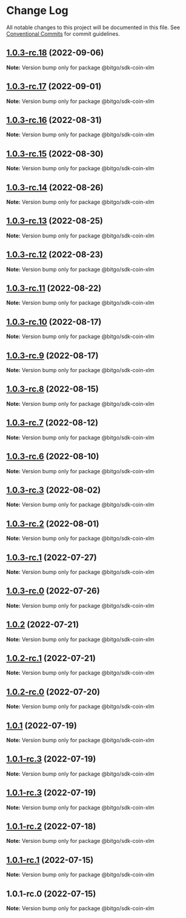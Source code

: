 # Change Log

All notable changes to this project will be documented in this file.
See [Conventional Commits](https://conventionalcommits.org) for commit guidelines.

## [1.0.3-rc.18](https://github.com/BitGo/BitGoJS/compare/@bitgo/sdk-coin-xlm@1.0.3-rc.17...@bitgo/sdk-coin-xlm@1.0.3-rc.18) (2022-09-06)

**Note:** Version bump only for package @bitgo/sdk-coin-xlm





## [1.0.3-rc.17](https://github.com/BitGo/BitGoJS/compare/@bitgo/sdk-coin-xlm@1.0.3-rc.16...@bitgo/sdk-coin-xlm@1.0.3-rc.17) (2022-09-01)

**Note:** Version bump only for package @bitgo/sdk-coin-xlm





## [1.0.3-rc.16](https://github.com/BitGo/BitGoJS/compare/@bitgo/sdk-coin-xlm@1.0.3-rc.15...@bitgo/sdk-coin-xlm@1.0.3-rc.16) (2022-08-31)

**Note:** Version bump only for package @bitgo/sdk-coin-xlm





## [1.0.3-rc.15](https://github.com/BitGo/BitGoJS/compare/@bitgo/sdk-coin-xlm@1.0.3-rc.14...@bitgo/sdk-coin-xlm@1.0.3-rc.15) (2022-08-30)

**Note:** Version bump only for package @bitgo/sdk-coin-xlm





## [1.0.3-rc.14](https://github.com/BitGo/BitGoJS/compare/@bitgo/sdk-coin-xlm@1.0.3-rc.13...@bitgo/sdk-coin-xlm@1.0.3-rc.14) (2022-08-26)

**Note:** Version bump only for package @bitgo/sdk-coin-xlm





## [1.0.3-rc.13](https://github.com/BitGo/BitGoJS/compare/@bitgo/sdk-coin-xlm@1.0.3-rc.12...@bitgo/sdk-coin-xlm@1.0.3-rc.13) (2022-08-25)

**Note:** Version bump only for package @bitgo/sdk-coin-xlm





## [1.0.3-rc.12](https://github.com/BitGo/BitGoJS/compare/@bitgo/sdk-coin-xlm@1.0.3-rc.11...@bitgo/sdk-coin-xlm@1.0.3-rc.12) (2022-08-23)

**Note:** Version bump only for package @bitgo/sdk-coin-xlm





## [1.0.3-rc.11](https://github.com/BitGo/BitGoJS/compare/@bitgo/sdk-coin-xlm@1.0.3-rc.10...@bitgo/sdk-coin-xlm@1.0.3-rc.11) (2022-08-22)

**Note:** Version bump only for package @bitgo/sdk-coin-xlm





## [1.0.3-rc.10](https://github.com/BitGo/BitGoJS/compare/@bitgo/sdk-coin-xlm@1.0.3-rc.9...@bitgo/sdk-coin-xlm@1.0.3-rc.10) (2022-08-17)

**Note:** Version bump only for package @bitgo/sdk-coin-xlm





## [1.0.3-rc.9](https://github.com/BitGo/BitGoJS/compare/@bitgo/sdk-coin-xlm@1.0.3-rc.8...@bitgo/sdk-coin-xlm@1.0.3-rc.9) (2022-08-17)

**Note:** Version bump only for package @bitgo/sdk-coin-xlm





## [1.0.3-rc.8](https://github.com/BitGo/BitGoJS/compare/@bitgo/sdk-coin-xlm@1.0.3-rc.7...@bitgo/sdk-coin-xlm@1.0.3-rc.8) (2022-08-15)

**Note:** Version bump only for package @bitgo/sdk-coin-xlm





## [1.0.3-rc.7](https://github.com/BitGo/BitGoJS/compare/@bitgo/sdk-coin-xlm@1.0.3-rc.6...@bitgo/sdk-coin-xlm@1.0.3-rc.7) (2022-08-12)

**Note:** Version bump only for package @bitgo/sdk-coin-xlm





## [1.0.3-rc.6](https://github.com/BitGo/BitGoJS/compare/@bitgo/sdk-coin-xlm@1.0.3-rc.5...@bitgo/sdk-coin-xlm@1.0.3-rc.6) (2022-08-10)

**Note:** Version bump only for package @bitgo/sdk-coin-xlm





## [1.0.3-rc.3](https://github.com/BitGo/BitGoJS/compare/@bitgo/sdk-coin-xlm@1.0.3-rc.2...@bitgo/sdk-coin-xlm@1.0.3-rc.3) (2022-08-02)

**Note:** Version bump only for package @bitgo/sdk-coin-xlm





## [1.0.3-rc.2](https://github.com/BitGo/BitGoJS/compare/@bitgo/sdk-coin-xlm@1.0.3-rc.1...@bitgo/sdk-coin-xlm@1.0.3-rc.2) (2022-08-01)

**Note:** Version bump only for package @bitgo/sdk-coin-xlm





## [1.0.3-rc.1](https://github.com/BitGo/BitGoJS/compare/@bitgo/sdk-coin-xlm@1.0.3-rc.0...@bitgo/sdk-coin-xlm@1.0.3-rc.1) (2022-07-27)

**Note:** Version bump only for package @bitgo/sdk-coin-xlm





## [1.0.3-rc.0](https://github.com/BitGo/BitGoJS/compare/@bitgo/sdk-coin-xlm@1.0.2...@bitgo/sdk-coin-xlm@1.0.3-rc.0) (2022-07-26)

**Note:** Version bump only for package @bitgo/sdk-coin-xlm





## [1.0.2](https://github.com/BitGo/BitGoJS/compare/@bitgo/sdk-coin-xlm@1.0.2-rc.1...@bitgo/sdk-coin-xlm@1.0.2) (2022-07-21)

**Note:** Version bump only for package @bitgo/sdk-coin-xlm





## [1.0.2-rc.1](https://github.com/BitGo/BitGoJS/compare/@bitgo/sdk-coin-xlm@1.0.2-rc.0...@bitgo/sdk-coin-xlm@1.0.2-rc.1) (2022-07-21)

**Note:** Version bump only for package @bitgo/sdk-coin-xlm





## [1.0.2-rc.0](https://github.com/BitGo/BitGoJS/compare/@bitgo/sdk-coin-xlm@1.0.1...@bitgo/sdk-coin-xlm@1.0.2-rc.0) (2022-07-20)

**Note:** Version bump only for package @bitgo/sdk-coin-xlm





## [1.0.1](https://github.com/BitGo/BitGoJS/compare/@bitgo/sdk-coin-xlm@1.0.1-rc.3...@bitgo/sdk-coin-xlm@1.0.1) (2022-07-19)

**Note:** Version bump only for package @bitgo/sdk-coin-xlm





## [1.0.1-rc.3](https://github.com/BitGo/BitGoJS/compare/@bitgo/sdk-coin-xlm@1.0.1-rc.1...@bitgo/sdk-coin-xlm@1.0.1-rc.3) (2022-07-19)

**Note:** Version bump only for package @bitgo/sdk-coin-xlm

## [1.0.1-rc.3](https://github.com/BitGo/BitGoJS/compare/@bitgo/sdk-coin-xlm@1.0.1-rc.1...@bitgo/sdk-coin-xlm@1.0.1-rc.3) (2022-07-19)

**Note:** Version bump only for package @bitgo/sdk-coin-xlm

## [1.0.1-rc.2](https://github.com/BitGo/BitGoJS/compare/@bitgo/sdk-coin-xlm@1.0.1-rc.1...@bitgo/sdk-coin-xlm@1.0.1-rc.2) (2022-07-18)

**Note:** Version bump only for package @bitgo/sdk-coin-xlm

## [1.0.1-rc.1](https://github.com/BitGo/BitGoJS/compare/@bitgo/sdk-coin-xlm@1.0.1-rc.0...@bitgo/sdk-coin-xlm@1.0.1-rc.1) (2022-07-15)

**Note:** Version bump only for package @bitgo/sdk-coin-xlm

## 1.0.1-rc.0 (2022-07-15)

**Note:** Version bump only for package @bitgo/sdk-coin-xlm
